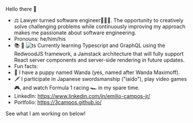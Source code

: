 Hello there 👋

- ⚖️ Lawyer turned software engineer👨🏻‍💻. The opportunity to creatively solve challenging problems while continuously improving my approach makes me passionate about software engineering.
- Pronouns: he/him/his
- 📚 🚧 ![ts](https://badgen.net/badge/-/TypeScript?icon=typescript&label&labelColor=blue&color=555555)
Currently learning Typescript and GraphQL using the RedwoodJS framework, a Jamstack architecture that will fully support React server components and server-side rendering in future updates.
-  Fun facts: 
  - 🐶 I have a puppy named Wanda (yes, named after Wanda Maximoff).
  - 🗡 I participate in Japanese swordsmanship ("iaido"), play video games 🎮, and watch Formula 1 racing 🏎️ in my spare time.
- LinkedIn: https://www.linkedin.com/in/emilio-campos-jr/
- Portfolio: https://3campos.github.io/

See what I am working on below!
